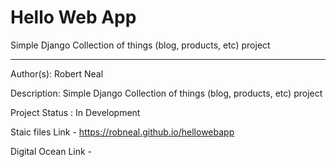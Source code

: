 # Hello Web App
Simple Django Collection of things (blog, products, etc) project 

---

Author(s): Robert Neal

Description: Simple Django Collection of things (blog, products, etc) project  

Project Status : In Development

Staic files Link - https://robneal.github.io/hellowebapp

Digital Ocean Link - 